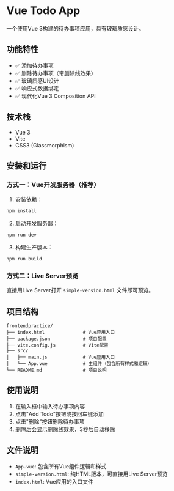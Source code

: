 # Vue Todo App

一个使用Vue 3构建的待办事项应用，具有玻璃质感设计。

## 功能特性

- ✅ 添加待办事项
- ✅ 删除待办事项（带删除线效果）
- ✅ 玻璃质感UI设计
- ✅ 响应式数据绑定
- ✅ 现代化Vue 3 Composition API

## 技术栈

- Vue 3
- Vite
- CSS3 (Glassmorphism)

## 安装和运行

### 方式一：Vue开发服务器（推荐）
1. 安装依赖：
```bash
npm install
```

2. 启动开发服务器：
```bash
npm run dev
```

3. 构建生产版本：
```bash
npm run build
```

### 方式二：Live Server预览
直接用Live Server打开 `simple-version.html` 文件即可预览。

## 项目结构

```
frontendpractice/
├── index.html              # Vue应用入口
├── package.json            # 项目配置
├── vite.config.js          # Vite配置
├── src/
│   ├── main.js             # Vue应用入口
│   └── App.vue             # 主组件（包含所有样式和逻辑）
└── README.md               # 项目说明
```

## 使用说明

1. 在输入框中输入待办事项内容
2. 点击"Add Todo"按钮或按回车键添加
3. 点击"删除"按钮删除待办事项
4. 删除后会显示删除线效果，3秒后自动移除

## 文件说明

- `App.vue`: 包含所有Vue组件逻辑和样式
- `simple-version.html`: 纯HTML版本，可直接用Live Server预览
- `index.html`: Vue应用的入口文件

